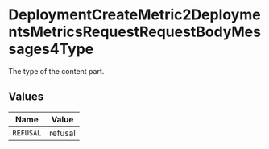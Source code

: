 # DeploymentCreateMetric2DeploymentsMetricsRequestRequestBodyMessages4Type

The type of the content part.


## Values

| Name      | Value     |
| --------- | --------- |
| `REFUSAL` | refusal   |